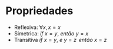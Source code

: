 # Propriedades

- Reflexiva: $\forall x, x = x$
- Simetrica: $if\ x = y,\ então \ y = x$
- Transitiva $if\ x = y,\ e \ y = z\,\ então\ x=z$